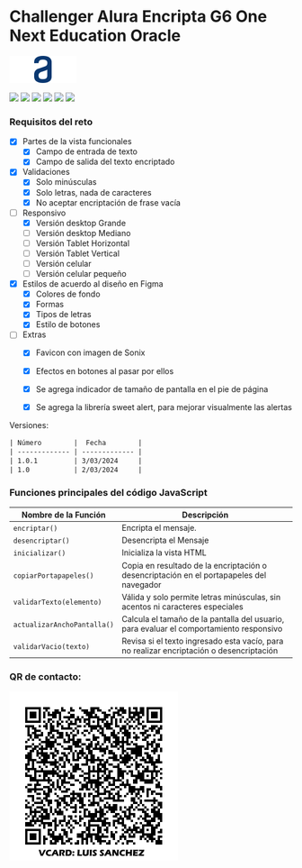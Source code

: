 <!--Desarrollador: Luis Sánchez
    Sanchezluys@gmail.com
    Versión 1.0 Feb 2024 
    Proyecto: encriptador
    archivo: README.md
-->
# Challenger Alura Encripta G6 One Next Education Oracle

![](https://raw.githubusercontent.com/sanchezluys/encriptador-alura/main/images/Logodesktop.png)

![](https://img.shields.io/github/stars/pandao/editor.md.svg) ![](https://img.shields.io/github/forks/pandao/editor.md.svg) ![](https://img.shields.io/github/tag/pandao/editor.md.svg) ![](https://img.shields.io/github/release/pandao/editor.md.svg) ![](https://img.shields.io/github/issues/pandao/editor.md.svg) ![](https://img.shields.io/bower/v/editor.md.svg)


### Requisitos del reto


- [x] Partes de la vista funcionales
  - [x] Campo de entrada de texto
  - [x] Campo de salida del texto encriptado
- [x] Validaciones
  - [x] Solo minúsculas
  - [x] Solo letras, nada de caracteres
  - [x] No aceptar encriptación de frase vacía
- [ ] Responsivo
  - [x] Versión desktop Grande
  - [ ] Versión desktop Mediano
  - [ ] Versión Tablet Horizontal
  - [ ] Versión Tablet Vertical
  - [ ] Versión celular
  - [ ] Versión celular pequeño
- [x] Estilos de acuerdo al diseño en Figma
  - [x] Colores de fondo
  - [x] Formas
  - [x] Tipos de letras
  - [x] Estilo de botones
- [ ] Extras
  - [x] Favicon con imagen de Sonix
  - [x] Efectos en botones al pasar por ellos
  - [x] Se agrega indicador de tamaño de pantalla en el pie de página
  - [x] Se agrega la librería sweet alert, para mejorar visualmente las alertas


Versiones:

    | Número        |  Fecha        |
    | ------------- | ------------- |
    | 1.0.1         | 3/03/2024     |
    | 1.0           | 2/03/2024     |
    



### Funciones principales del código JavaScript

| Nombre de la Función | Descripción                    |
| ------------- | ------------------------------ |
| `encriptar()`      | Encripta el mensaje.       |
| `desencriptar()`   | Desencripta el Mensaje     |
| `inicializar()`   | Inicializa la vista HTML     |
| `copiarPortapapeles()`   | Copia en resultado de la encriptación o desencriptación en el portapapeles del navegador     |
| `validarTexto(elemento)`   | Válida y solo permite letras minúsculas, sin acentos ni caracteres especiales     |
| `actualizarAnchoPantalla()`   | Calcula el tamaño de la pantalla del usuario, para evaluar el comportamiento responsivo     |
| `validarVacio(texto)`   | Revisa si el texto ingresado esta vacío, para no realizar encriptación o desencriptación     |


### QR de contacto:

![](https://raw.githubusercontent.com/sanchezluys/encriptador-alura/main/images/vcard_luys.png)